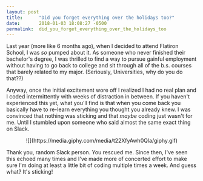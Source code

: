 ```yaml
---
layout: post
title:      "Did you forget everything over the holidays too?"
date:       2018-01-03 18:08:27 -0500
permalink:  did_you_forget_everything_over_the_holidays_too
---
```



Last year (more like 6 months ago), when I decided to attend Flatiron School, I was *so* pumped about it. As someone who never finished their bachelor's degree, I was thrilled to find a way to pursue gainful employment without having to go back to college and sit through all of the b.s. courses that barely related to my major. (Seriously, Universities, why do you do that??)

Anyway, once the initial excitement wore off I realized I had no real plan and I coded intermittently with weeks of distraction in between. If you haven't experienced this yet, what you'll find is that when you come back you basically have to re-learn everything you thought you already knew. I was convinced that nothing was sticking and that *maybe* coding just wasn't for me. Until I stumbled upon someone who said almost the same exact thing on Slack. 

<center>![](https://media.giphy.com/media/t22XfyAwh0Qla/giphy.gif)</center>

Thank you, random Slack person. You rescued me. Since then, I've seen this echoed many times and I've made more of concerted effort to make sure I'm doing at least a little bit of coding multiple times a week. And guess what? It's sticking!







